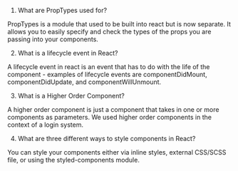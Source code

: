 1.  What are PropTypes used for?

PropTypes is a module that used to be built into react but is now separate. It allows you to easily specify and check the types of the props you are passing into your components.

2.  What is a lifecycle event in React?

A lifecycle event in react is an event that has to do with the life of the component - examples of lifecycle events are componentDidMount, componentDidUpdate, and componentWillUnmount.

3.  What is a Higher Order Component?

A higher order component is just a component that takes in one or more components as parameters. We used higher order components in the context of a login system.

4.  What are three different ways to style components in React?

You can style your components either via inline styles, external CSS/SCSS file, or using the styled-components module.
